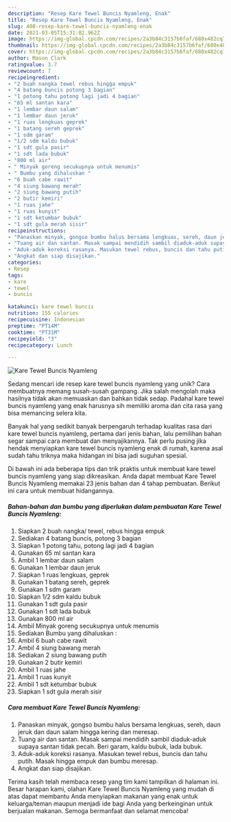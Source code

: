 ```yaml
---
description: "Resep Kare Tewel Buncis Nyamleng, Enak"
title: "Resep Kare Tewel Buncis Nyamleng, Enak"
slug: 408-resep-kare-tewel-buncis-nyamleng-enak
date: 2021-03-05T15:31:02.962Z
image: https://img-global.cpcdn.com/recipes/2a3b84c3157b6faf/680x482cq70/kare-tewel-buncis-nyamleng-foto-resep-utama.jpg
thumbnail: https://img-global.cpcdn.com/recipes/2a3b84c3157b6faf/680x482cq70/kare-tewel-buncis-nyamleng-foto-resep-utama.jpg
cover: https://img-global.cpcdn.com/recipes/2a3b84c3157b6faf/680x482cq70/kare-tewel-buncis-nyamleng-foto-resep-utama.jpg
author: Mason Clark
ratingvalue: 3.7
reviewcount: 7
recipeingredient:
- "2 buah nangka tewel rebus hingga empuk"
- "4 batang buncis potong 3 bagian"
- "1 potong tahu potong lagi jadi 4 bagian"
- "65 ml santan kara"
- "1 lembar daun salam"
- "1 lembar daun jeruk"
- "1 ruas lengkuas geprek"
- "1 batang sereh geprek"
- "1 sdm garam"
- "1/2 sdm kaldu bubuk"
- "1 sdt gula pasir"
- "1 sdt lada bubuk"
- "800 ml air"
- " Minyak goreng secukupnya untuk menumis"
- " Bumbu yang dihaluskan "
- "6 buah cabe rawit"
- "4 siung bawang merah"
- "2 siung bawang putih"
- "2 butir kemiri"
- "1 ruas jahe"
- "1 ruas kunyit"
- "1 sdt ketumbar bubuk"
- "1 sdt gula merah sisir"
recipeinstructions:
- "Panaskan minyak, gongso bumbu halus bersama lengkuas, sereh, daun jeruk dan daun salam hingga kering dan meresap."
- "Tuang air dan santan. Masak sampai mendidih sambil diaduk-aduk supaya santan tidak pecah. Beri garam, kaldu bubuk, lada bubuk."
- "Aduk-aduk koreksi rasanya. Masukan tewel rebus, buncis dan tahu putih. Masak hingga empuk dan bumbu meresap."
- "Angkat dan siap disajikan."
categories:
- Resep
tags:
- kare
- tewel
- buncis

katakunci: kare tewel buncis 
nutrition: 155 calories
recipecuisine: Indonesian
preptime: "PT14M"
cooktime: "PT31M"
recipeyield: "3"
recipecategory: Lunch

---
```



![Kare Tewel Buncis Nyamleng](https://img-global.cpcdn.com/recipes/2a3b84c3157b6faf/680x482cq70/kare-tewel-buncis-nyamleng-foto-resep-utama.jpg)

Sedang mencari ide resep kare tewel buncis nyamleng yang unik? Cara membuatnya memang susah-susah gampang. Jika salah mengolah maka hasilnya tidak akan memuaskan dan bahkan tidak sedap. Padahal kare tewel buncis nyamleng yang enak harusnya sih memiliki aroma dan cita rasa yang bisa memancing selera kita.



Banyak hal yang sedikit banyak berpengaruh terhadap kualitas rasa dari kare tewel buncis nyamleng, pertama dari jenis bahan, lalu pemilihan bahan segar sampai cara membuat dan menyajikannya. Tak perlu pusing jika hendak menyiapkan kare tewel buncis nyamleng enak di rumah, karena asal sudah tahu triknya maka hidangan ini bisa jadi suguhan spesial.


Di bawah ini ada beberapa tips dan trik praktis untuk membuat kare tewel buncis nyamleng yang siap dikreasikan. Anda dapat membuat Kare Tewel Buncis Nyamleng memakai 23 jenis bahan dan 4 tahap pembuatan. Berikut ini cara untuk membuat hidangannya.

<!--inarticleads1-->

##### Bahan-bahan dan bumbu yang diperlukan dalam pembuatan Kare Tewel Buncis Nyamleng:

1. Siapkan 2 buah nangka/ tewel, rebus hingga empuk
1. Sediakan 4 batang buncis, potong 3 bagian
1. Siapkan 1 potong tahu, potong lagi jadi 4 bagian
1. Gunakan 65 ml santan kara
1. Ambil 1 lembar daun salam
1. Gunakan 1 lembar daun jeruk
1. Siapkan 1 ruas lengkuas, geprek
1. Gunakan 1 batang sereh, geprek
1. Gunakan 1 sdm garam
1. Siapkan 1/2 sdm kaldu bubuk
1. Gunakan 1 sdt gula pasir
1. Gunakan 1 sdt lada bubuk
1. Gunakan 800 ml air
1. Ambil  Minyak goreng secukupnya untuk menumis
1. Sediakan  Bumbu yang dihaluskan :
1. Ambil 6 buah cabe rawit
1. Ambil 4 siung bawang merah
1. Sediakan 2 siung bawang putih
1. Gunakan 2 butir kemiri
1. Ambil 1 ruas jahe
1. Ambil 1 ruas kunyit
1. Ambil 1 sdt ketumbar bubuk
1. Siapkan 1 sdt gula merah sisir




<!--inarticleads2-->

##### Cara membuat Kare Tewel Buncis Nyamleng:

1. Panaskan minyak, gongso bumbu halus bersama lengkuas, sereh, daun jeruk dan daun salam hingga kering dan meresap.
1. Tuang air dan santan. Masak sampai mendidih sambil diaduk-aduk supaya santan tidak pecah. Beri garam, kaldu bubuk, lada bubuk.
1. Aduk-aduk koreksi rasanya. Masukan tewel rebus, buncis dan tahu putih. Masak hingga empuk dan bumbu meresap.
1. Angkat dan siap disajikan.




Terima kasih telah membaca resep yang tim kami tampilkan di halaman ini. Besar harapan kami, olahan Kare Tewel Buncis Nyamleng yang mudah di atas dapat membantu Anda menyiapkan makanan yang enak untuk keluarga/teman maupun menjadi ide bagi Anda yang berkeinginan untuk berjualan makanan. Semoga bermanfaat dan selamat mencoba!
